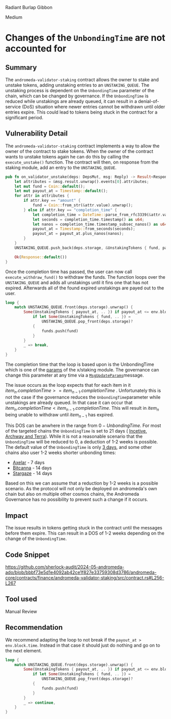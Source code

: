 Radiant Burlap Gibbon

Medium

# Changes of the `UnbondingTime` are not accounted for

## Summary

The `andromeda-validator-staking` contract allows the owner to stake and unstake tokens, adding unstaking entries to an `UNSTAKING_QUEUE`. The unstaking process is dependent on the `UnbondingTime` parameter of the chain, which can be changed by governance. If the `UnbondingTime` is reduced while unstakings are already queued, it can result in a denial-of-service (DoS) situation where newer entries cannot be withdrawn until older entries expire. This could lead to tokens being stuck in the contract for a significant period.

## Vulnerability Detail

The `andromeda-validator-staking` contract implements a way to allow the owner of the contract to stake tokens. When the owner of the contract wants to unstake tokens again he can do this by calling the `execute_unstake()` function. The contract will then, on response from the staking module, add an entry to the `UNSTAKING_QUEUE`. 

```rust
pub fn on_validator_unstake(deps: DepsMut, msg: Reply) -> Result<Response, ContractError> {
    let attributes = &msg.result.unwrap().events[0].attributes;
    let mut fund = Coin::default();
    let mut payout_at = Timestamp::default();
    for attr in attributes {
        if attr.key == "amount" {
            fund = Coin::from_str(&attr.value).unwrap();
        } else if attr.key == "completion_time" {
            let completion_time = DateTime::parse_from_rfc3339(&attr.value).unwrap();
            let seconds = completion_time.timestamp() as u64;
            let nanos = completion_time.timestamp_subsec_nanos() as u64;
            payout_at = Timestamp::from_seconds(seconds);
            payout_at = payout_at.plus_nanos(nanos);
        }
    }
    UNSTAKING_QUEUE.push_back(deps.storage, &UnstakingTokens { fund, payout_at })?;

    Ok(Response::default())
}
```

Once the completion time has passed, the user can now call `execute_withdraw_fund()` to withdraw the funds. The function loops over the `UNSTAKING_QUEUE` and adds all unstakings until it fins one that has not expired. Afterwards all of the found expired unstakings are payed out to the user.

```rust
loop {
	match UNSTAKING_QUEUE.front(deps.storage).unwrap() {
		Some(UnstakingTokens { payout_at, .. }) if payout_at <= env.block.time => {
			if let Some(UnstakingTokens { fund, .. }) =
				UNSTAKING_QUEUE.pop_front(deps.storage)?
			{
				funds.push(fund)
			}
		}
		_ => break,
	}
}
```
The completion time that the loop is based upon is the UnbondingTime which is one of the [params](https://docs.cosmos.network/v0.47/build/modules/staking#parameters) of the x/staking module. The governance can change this parameter at any time via a [`MsgUpdateParams`](https://docs.cosmos.network/v0.47/build/modules/staking#msgupdateparams )message.

The issue occurs as the loop expects that for each item in it $item_n.completionTime >= item_{n-1}.completionTime$ . Unfortunately this is not the case if the governance reduces the `UnbondingTime`parameter while unstakings are already queued. In that case it can occur that $item_n.completionTime < item_{n-1}.completionTime$. This will result in $item_n$ being unable to withdraw until $item_{n-1}$ has expired. 

This DOS can be anwhere in the range from $0-UnbondingTime$. For most of the targeted chains the `UnbondingTime` is set to 21 days ( [Incetive, Archway and Terra](https://docs.andromedaprotocol.io/andromeda/platform-and-framework/deployed-contracts)). While it is not a reasonable scenario that the `UnbondingTime` will be reduced to 0, a deduction of 1-2 weeks is possible. The default value of the `UnbondingTime` is only [3 days](https://docs.cosmos.network/v0.47/build/modules/staking#parameters), and some other chains also user 1-2 weeks shorter unbonding times:
- [Axelar](https://atomscan.com/axelar/parameters) - 7 days
- [Bitcanna](https://atomscan.com/bitcanna/parameters) - 14 days
- [Stargaze](https://atomscan.com/stargaze/parameters) - 14 days 

Based on this we can assume that a reduction by 1-2 weeks is a possible scenario. As the protocol will not only be deployed on andromeda's own chain but also on multiple other cosmos chains, the Andromeda Governance has no possibility to prevent such a change if it occurs.
## Impact

The issue results in tokens getting stuck in the contract until the messages before them expire. This can result in a DOS of 1-2 weeks depending on the change of the `UnbondingTime`.

## Code Snippet

https://github.com/sherlock-audit/2024-05-andromeda-ado/blob/bbbf73e5d1e4092ab42ce1f827e33759308d3786/andromeda-core/contracts/finance/andromeda-validator-staking/src/contract.rs#L256-L267

## Tool used

Manual Review

## Recommendation

We recommend adapting the loop to not break if the `payout_at > env.block.time`. Instead in that case it should just do nothing and go on to the next element. 

```rust
loop {
	match UNSTAKING_QUEUE.front(deps.storage).unwrap() {
		Some(UnstakingTokens { payout_at, .. }) if payout_at <= env.block.time => {
			if let Some(UnstakingTokens { fund, .. }) =
				UNSTAKING_QUEUE.pop_front(deps.storage)?
			{
				funds.push(fund)
			}
		}
		_ => continue,
	}
}
```
